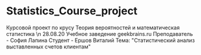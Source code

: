 # Statistics_Course_project

 Курсовой проект по крусу Теория вероятностей и математическая статистика \n
 28.08.20
Учебное заведение geekbrains.ru
Преподаватель - София Лапина
Студент  - Ершов Виталий
Тема: "Статистический анализ выставленных счетов клиентам"
